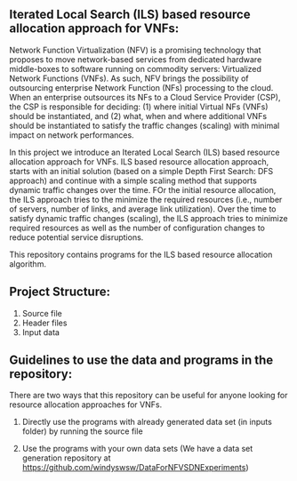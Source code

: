 ## Iterated Local Search (ILS) based resource allocation approach for VNFs:

Network Function Virtualization (NFV) is a promising technology that proposes to move network-based services from dedicated hardware middle-boxes to software running on commodity servers: Virtualized Network Functions (VNFs). As such, NFV brings the possibility of outsourcing enterprise Network Function (NFs) processing to the cloud. When an enterprise outsources its NFs to a Cloud Service Provider (CSP), the CSP is responsible for deciding: (1) where initial Virtual NFs (VNFs) should be instantiated, and (2) what, when and where additional VNFs should be instantiated to satisfy the traffic changes (scaling) with minimal impact on network performances. 

In this project we introduce an Iterated Local Search (ILS) based resource allocation approach for VNFs. ILS based resource allocation approach, starts with an initial solution (based on a simple Depth First Search: DFS approach) and continue with a simple scaling method that supports dynamic traffic changes over the time. FOr the initial resource allocation, the ILS approach tries to the minimize the required resources (i.e., number of servers, number of links, and average link utilization). Over the time to satisfy dynamic traffic changes (scaling), the ILS approach tries to minimize required resources as well as the number of configuration changes to reduce potential service disruptions.

This repository contains programs for the ILS based resource allocation algorithm.

## Project Structure:

1. Source file
2. Header files
3. Input data

## Guidelines to use the data and programs in the repository:

There are two ways that this repository can be useful for anyone looking for resource allocation approaches for VNFs.

1. Directly use the programs with already generated data set (in inputs folder) by running the source file

2. Use the programs with your own data sets (We have a data set generation repository at https://github.com/windyswsw/DataForNFVSDNExperiments)


